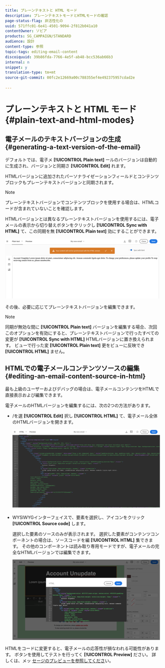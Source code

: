 ```yaml
---
title: プレーンテキストと HTML モード
description: プレーンテキストモードとHTMLモードの確認
page-status-flag: 非活性化の
uuid: 571ffc01-6e41-4501-9094-2f812b041a10
contentOwner: ソビア
products: SG_CAMPAIGN/STANDARD
audience: 設計
content-type: 参照
topic-tags: editing-email-content
discoiquuid: 39b86fda-7766-4e5f-ab48-bcc536ab66b3
internal: n
snippet: y
translation-type: tm+mt
source-git-commit: 00fc2e12669a00c788355ef4e492375957cdad2e

---
```



# プレーンテキストと HTML モード {#plain-text-and-html-modes}

## 電子メールのテキストバージョンの生成 {#generating-a-text-version-of-the-email}

デフォルトでは、電子メ **[!UICONTROL Plain text]** ールのバージョンは自動的に生成され、バージョンと同期さ **[!UICONTROL Edit]** れます。

HTMLバージョンに追加されたパーソナライゼーションフィールドとコンテンツブロックもプレーンテキストバージョンと同期されます。

>[!NOTE]
>
>プレーンテキストバージョンでコンテンツブロックを使用する場合は、HTMLコードが含まれていないことを確認します。

HTMLバージョンとは異なるプレーンテキストバージョンを使用するには、電子メールの表示から切り替えボタンをクリックし **[!UICONTROL Sync with HTML]** て、この同期を無 **[!UICONTROL Plain text]** 効にすることができます。

![](assets/email_designer_textversion.png)

その後、必要に応じてプレーンテキストバージョンを編集できます。

>[!NOTE]
>
>同期が無効な間に **[!UICONTROL Plain text]** バージョンを編集する場合、次回このオプションを有効にすると、プレーンテキストバージョンで行ったすべての変更が **[!UICONTROL Sync with HTML]** HTMLバージョンに置き換えられます。 ビューで行った変 **[!UICONTROL Plain text]** 更をビューに反映でき **[!UICONTROL HTML]** ません。

## HTMLでの電子メールコンテンツソースの編集 {#editing-an-email-content-source-in-html}

最も上級のユーザーおよびデバッグの場合は、電子メールコンテンツをHTMLで直接表示および編集できます。

電子メールのHTMLバージョンを編集するには、次の2つの方法があります。

* /を選 **[!UICONTROL Edit]** 択し **[!UICONTROL HTML]** て、電子メール全体のHTMLバージョンを開きます。

   ![](assets/email_designer_html1.png)

* WYSIWYGインターフェイスで、要素を選択し、アイコンをクリック **[!UICONTROL Source code]** します。

   選択した要素のソースのみが表示されます。 選択した要素がコンテンツコンポーネントの場合は、ソースコードを編 **[!UICONTROL HTML]** 集できます。 その他のコンポーネントは読み取り専用モードですが、電子メールの完全なHTMLバージョンでは編集できます。

   ![](assets/email_designer_html2.png)

HTMLをコードに変更すると、電子メールの応答性が損なわれる可能性があります。 ボタンを使用してテストを行ってく **[!UICONTROL Preview]** ださい。 詳しくは、メッ [セージのプレビューを参照してくださ](../../sending/using/previewing-messages.md)い。
